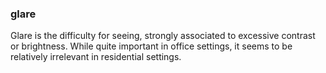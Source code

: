 ### glare

Glare is the difficulty for seeing, strongly associated to 
excessive contrast or brightness. While quite important in 
office settings, it seems to be relatively irrelevant in
residential settings.